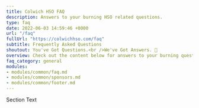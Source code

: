```yaml
---
title: Colwich HSO FAQ
description: Answers to your burning HSO related questions.
type: faq
date: 2022-06-03 14:59:46 +0000
url: "/faq"
fullUrl: "https://colwichhso.com/faq"
subtitle: Frequently Asked Questions
shoutout: You've Got Questions.<br />We've Got Answers. 🙋
overview: Check out the content below for answers to your burning questions.
faq_category: general
modules:
- modules/common/faq.md
- modules/common/sponsors.md
- modules/common/footer.md
---
```

Section Text
